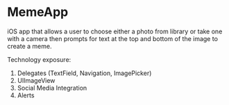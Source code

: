 # MemeApp

iOS app that allows a user to choose either a photo from library or take one with a camera then prompts for text at the top and bottom of the image to create a meme.

Technology exposure:  
1. Delegates (TextField, Navigation, ImagePicker)  
2. UIImageView  
3. Social Media Integration  
4. Alerts
